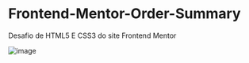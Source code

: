# Frontend-Mentor-Order-Summary
Desafio de HTML5 E CSS3 do site Frontend Mentor

![image](https://user-images.githubusercontent.com/93408255/185289396-b311369d-efee-4534-a862-5c599d03ce84.png)

